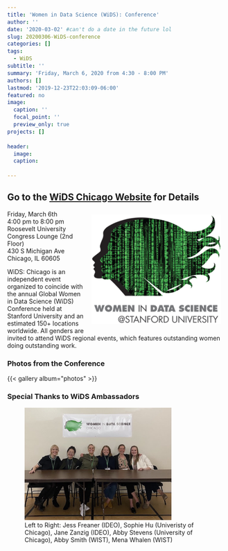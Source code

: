 ```yaml
---
title: 'Women in Data Science (WiDS): Conference'
author: ''
date: '2020-03-02' #can't do a date in the future lol
slug: 20200306-WiDS-conference
categories: []
tags: 
  - WiDS
subtitle: ''
summary: 'Friday, March 6, 2020 from 4:30 - 8:00 PM'
authors: []
lastmod: '2019-12-23T22:03:09-06:00'
featured: no
image:
  caption: ''
  focal_point: ''
  preview_only: true
projects: []

header:
  image:   
  caption: 
  
---
```

## Go to the [WiDS Chicago Website](https://widschicago.org/) for Details  


<img alt = '' width='300' src='WiDS.png' align="right" style="margin: 10px 10px 10px 10px;"/>

Friday, March 6th  
4:00 pm to 8:00 pm  
Roosevelt University  
Congress Lounge (2nd Floor)  
430 S Michigan Ave 
Chicago, IL 60605

WiDS: Chicago is an independent event organized to coincide with the annual Global Women in Data Science (WiDS) Conference held at Stanford University and an estimated 150+ locations worldwide. All genders are invited to attend WiDS regional events, which features outstanding women doing outstanding work.


### Photos from the Conference
{{< gallery album="photos" >}}

### Special Thanks to WiDS Ambassadors

<figure>
  <img src="WiDSAmbassadors.jpg" alt="WiDS Ambassadors" style="width:80%">
  <figcaption> Left to Right: Jess Freaner (IDEO), Sophie Hu (Univeristy of Chicago), Jane Zanzig (IDEO), Abby Stevens (University of Chicago), Abby Smith (WIST), Mena Whalen (WIST) </figcaption>
</figure> 




